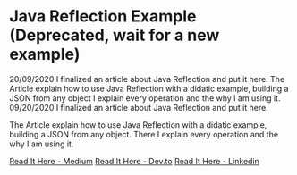# Java Reflection Example (Deprecated, wait for a new example)

20/09/2020 I finalized an article about Java Reflection and put it here.
The Article explain how to use Java Reflection with a didatic example, building a JSON from any object
I explain every operation and the why I am using it.
09/20/2020 I finalized an article about Java Reflection and put it here.

The Article explain how to use Java Reflection with a didatic example, building a JSON from any object. There I explain every operation and the why I am using it.


[Read It Here - Medium](https://medium.com/@eddiestudyifs/what-is-java-reflection-and-how-to-use-ed3cf0f4bc17)
[Read It Here - Dev.to](https://dev.to/eddiescj/what-is-java-reflection-and-how-to-use-9je)
[Read It Here - Linkedin](https://www.linkedin.com/pulse/what-java-reflection-how-use-edcleidson-de-souza-cardoso-j%C3%BAnior-1f/?published=t)
